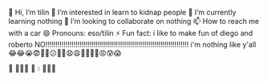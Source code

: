 👋 Hi, I’m tilin
👀 I’m interested in learn to kidnap people
🌱 I’m currently learning nothing
💞️ I’m looking to collaborate on nothing
📫 How to reach me with a car
😄 Pronouns: eso/tilin
⚡ Fun fact: i like to make fun of diego and roberto
NO!!!!!!!!!!!!!!!!!!!!!!!!!!!!!!!!!!!!!!!!!!!!!!!!!!!!!!!!!!!!!!!!!!!!!!!
i'm nothing like y'all 😂😂😭😨😬🤯😕🙁🙁😧😩🤪🥵🥶🤬😡😰😱

🐠          🐠🐠🐠
🌊  💧       🌊🌊🌊

